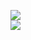 [![](https://img.shields.io/badge/Made%20With-Github%20Spray-lightgrey.svg?style=for-the-badge&logo=github)](https://github.com/Annihil/github-spray#12897)  
[![](https://i.imgur.com/2DrTn0Z.gif)](https://github.com/Annihil/github-spray)